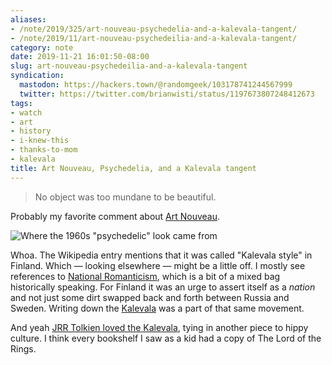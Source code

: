 ```yaml
---
aliases:
- /note/2019/325/art-nouveau-psychedelia-and-a-kalevala-tangent/
- /note/2019/11/art-nouveau-psychedeilia-and-a-kalevala-tangent/
category: note
date: 2019-11-21 16:01:50-08:00
slug: art-nouveau-psychedeilia-and-a-kalevala-tangent
syndication:
  mastodon: https://hackers.town/@randomgeek/103178741244567999
  twitter: https://twitter.com/brianwisti/status/1197673807248412673
tags:
- watch
- art
- history
- i-knew-this
- thanks-to-mom
- kalevala
title: Art Nouveau, Psychedelia, and a Kalevala tangent
---
```



 > 
 > No object was too mundane to be beautiful.

Probably my favorite comment about [Art Nouveau](https://en.wikipedia.org/wiki/Art_Nouveau).

![Where the 1960s "psychedelic" look came from](https://www.youtube.com/watch?v=9vuqI2v2IRs)

Whoa. The Wikipedia entry mentions that it was called "Kalevala style" in Finland. Which — looking elsewhere — might be a little off. I mostly see references to [National Romanticism](https://en.wikipedia.org/wiki/Romantic_nationalism), which is a bit of a mixed bag historically speaking. For Finland it was an urge to assert itself as a *nation* and not just some dirt swapped back and forth between Russia and Sweden. Writing down the [Kalevala](https://en.wikisource.org/wiki/The_Kalevala) was a part of that same movement.

And yeah [JRR Tolkien loved the Kalevala](http://tolkiengateway.net/wiki/Kalevala), tying in another piece to hippy culture. I think every bookshelf I saw as a kid had a copy of The Lord of the Rings.
